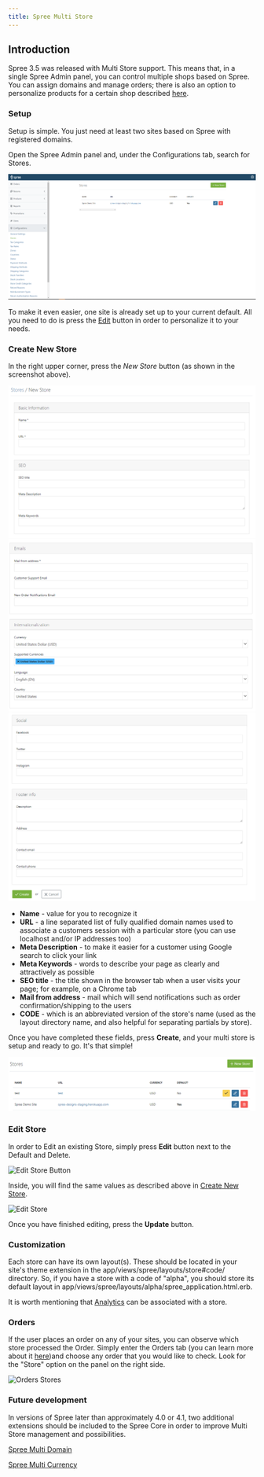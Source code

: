 ```yaml
---
title: Spree Multi Store
---
```


## Introduction

Spree 3.5 was released with Multi Store support. This means that, in a single Spree Admin panel, you can control multiple shops based on Spree. You can assign domains and manage orders; there is also an option to personalize products for a certain shop described [here](#product-and-shop-currency).

### Setup

Setup is simple. You just need at least two sites based on Spree with registered domains.

Open the Spree Admin panel and, under the Configurations tab, search for Stores.

![Multi store Admin panel setup](../../../images/user/config/spree_multi_store_admin_page.jpg)

To make it even easier, one site is already set up to your current default. All you need to do is press the [Edit](#edit-store) button in order to personalize it to your needs.

### Create New Store

In the right upper corner, press the *New Store* button (as shown in the screenshot above).

![New store](../../../images/user/config/new_store.jpg)
![New store](../../../images/user/config/new_store_2.jpg)
![New store](../../../images/user/config/new_store_3.jpg)

* **Name** - value for you to recognize it
* **URL** - a line separated list of fully qualified domain names used to associate a customers session with a particular store (you can use localhost and/or IP addresses too)
* **Meta Description** - to make it easier for a customer using Google search to click your link
* **Meta Keywords** - words to describe your page as clearly and attractively as possible
* **SEO title** - the title shown in the browser tab when a user visits your page; for example, on a Chrome tab
* **Mail from address** - mail which will send notifications such as order confirmation/shipping to the users
* **CODE** - which is an abbreviated version of the store's name (used as the layout directory name, and also helpful for separating partials by store).

Once you have completed these fields, press **Create**, and your multi store is setup and ready to go. It's that simple!

![Multi stores](../../../images/user/config/spree_multi_stores.jpg)

### Edit Store

In order to Edit an existing Store, simply press **Edit** button next to the Default and Delete.

![Edit Store Button](../../../images/user/config/edit_store_btn.jpg)

Inside, you will find the same values as described above in [Create New Store](#create-new-store).

![Edit Store](../../../images/user/config/edit_store.jpg)

Once you have finished editing, press the **Update** button.

### Customization

Each store can have its own layout(s). These should be located in your site's theme extension in the app/views/spree/layouts/store#code/ directory. So, if you have a store with a code of "alpha", you should store its default layout in app/views/spree/layouts/alpha/spree_application.html.erb.

It is worth mentioning that [Analytics](/user/configuration/configuring_analytics.html) can be associated with a store.

### Orders

If the user places an order on any of your sites, you can observe which store processed the Order.
Simply enter the Orders tab (you can learn more about it [here](/user/orders/))and choose any order that you would like to check. Look for the "Store" option on the panel on the right side.

![Orders Stores](../../../images/user/config/order_stores.jpg)

### Future development

In versions of Spree later than approximately 4.0 or 4.1, two additional extensions should be included to the Spree Core in order to improve Multi Store management and possibilities.

[Spree Multi Domain](https://github.com/spree-contrib/spree-multi-domain)

[Spree Multi Currency](https://github.com/spree-contrib/spree_multi_currency)
